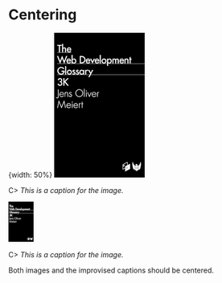 # Centering

{width: 50%}
[![Book cover.](resources/images/cover.png)](https://meiert.com/blog/the-web-development-glossary-3k/)

C> _This is a caption for the image._

[![Book cover.](resources/images/cover-s.png)](https://meiert.com/blog/the-web-development-glossary-3k/)

C> _This is a caption for the image._

Both images and the improvised captions should be centered.